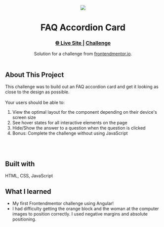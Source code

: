 <div align="center"><img src="https://i.ibb.co/bNrvx5V/Screen-Shot-2022-04-19-at-11-12-01-AM.png"></img></div>
<h1 align="center">FAQ Accordion Card</h1>

<div align="center">
  <h3>
    <a href="https://daksxh.github.io/FAQ-Accordion-Card/" target="_blank">🌐 Live Site </a>  |  
    <a href="https://www.frontendmentor.io/challenges/faq-accordion-card-XlyjD0Oam" target="_blank"> Challenge </a> 
  </h3>
</div>
<div align="center">
   Solution for a challenge from  <a href="https://www.frontendmentor.io/" target="_blank">frontendmentor.io</a>.
</div>
<br>

## About This Project

<p>This challenge was to build out an FAQ accordion card and get it looking as close to the design as possible.

<br>
<br>
Your users should be able to:

1. View the optimal layout for the component depending on their device's screen size
2. See hover states for all interactive elements on the page
3. Hide/Show the answer to a question when the question is clicked
4. Bonus: Complete the challenge without using JavaScript</p>
<br>
<br>



## Built with

<p>HTML, CSS, JavaScript</p>

## What I learned
- My first Frontendmentor challenge using Angular!
- I had difficulty getting the orange block and the woman at the computer images to position correctly. I used negative margins and absolute positioning.
